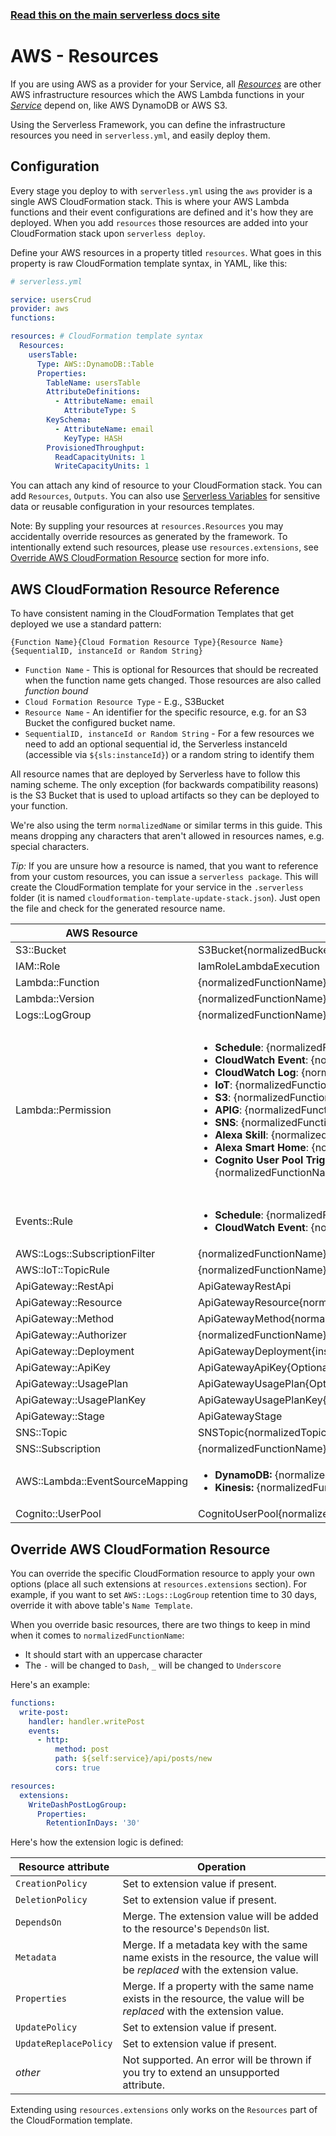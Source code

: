 <!--
title: Serverless Framework - AWS Lambda Guide - AWS Infrastructure Resources
menuText: Resources
menuOrder: 8
description: How to deploy and manage AWS infrastructure to use with your AWS Lambda functions with the Serverless Framework
layout: Doc
-->

<!-- DOCS-SITE-LINK:START automatically generated  -->

### [Read this on the main serverless docs site](https://www.serverless.com/framework/docs/providers/aws/guide/resources)

<!-- DOCS-SITE-LINK:END -->

# AWS - Resources

If you are using AWS as a provider for your Service, all [_Resources_](./intro.md#resources) are other AWS infrastructure resources which the AWS Lambda functions in your [_Service_](./intro.md#services) depend on, like AWS DynamoDB or AWS S3.

Using the Serverless Framework, you can define the infrastructure resources you need in `serverless.yml`, and easily deploy them.

## Configuration

Every stage you deploy to with `serverless.yml` using the `aws` provider is a single AWS CloudFormation stack. This is where your AWS Lambda functions and their event configurations are defined and it's how they are deployed. When you add `resources` those resources are added into your CloudFormation stack upon `serverless deploy`.

Define your AWS resources in a property titled `resources`. What goes in this property is raw CloudFormation template syntax, in YAML, like this:

```yml
# serverless.yml

service: usersCrud
provider: aws
functions:

resources: # CloudFormation template syntax
  Resources:
    usersTable:
      Type: AWS::DynamoDB::Table
      Properties:
        TableName: usersTable
        AttributeDefinitions:
          - AttributeName: email
            AttributeType: S
        KeySchema:
          - AttributeName: email
            KeyType: HASH
        ProvisionedThroughput:
          ReadCapacityUnits: 1
          WriteCapacityUnits: 1
```

You can attach any kind of resource to your CloudFormation stack. You can add `Resources`, `Outputs`. You can also use [Serverless Variables](./variables.md) for sensitive data or reusable configuration in your resources templates.

Note: By suppling your resources at `resources.Resources` you may accidentally override resources as generated by the framework. To intentionally extend such resources, please use `resources.extensions`, see [Override AWS CloudFormation Resource](#override-aws-cloudformation-resource) section for more info.

## AWS CloudFormation Resource Reference

To have consistent naming in the CloudFormation Templates that get deployed we use a standard pattern:

`{Function Name}{Cloud Formation Resource Type}{Resource Name}{SequentialID, instanceId or Random String}`

- `Function Name` - This is optional for Resources that should be recreated when the function name gets changed. Those resources are also called _function bound_
- `Cloud Formation Resource Type` - E.g., S3Bucket
- `Resource Name` - An identifier for the specific resource, e.g. for an S3 Bucket the configured bucket name.
- `SequentialID, instanceId or Random String` - For a few resources we need to add an optional sequential id, the Serverless instanceId (accessible via `${sls:instanceId}`) or a random string to identify them

All resource names that are deployed by Serverless have to follow this naming scheme. The only exception (for backwards compatibility reasons) is the S3 Bucket that is used to upload artifacts so they can be deployed to your function.

We're also using the term `normalizedName` or similar terms in this guide. This means dropping any characters that aren't allowed in resources names, e.g. special characters.

_Tip:_
If you are unsure how a resource is named, that you want to reference from your custom resources, you can issue a `serverless package`. This will create the CloudFormation template for your service in the `.serverless` folder (it is named `cloudformation-template-update-stack.json`). Just open the file and check for the generated resource name.

| AWS Resource                    | Name Template                                                                                                                                                                                                                                                                                                                                                                                                                                                                                                                                                                                                                                                                                                                                                                                                                                                                                                                                                              | Example                                                                                                                                                                                                                                                                                                                                                                                                                                                                                                                                                                                                                                                                                          |
| ------------------------------- | -------------------------------------------------------------------------------------------------------------------------------------------------------------------------------------------------------------------------------------------------------------------------------------------------------------------------------------------------------------------------------------------------------------------------------------------------------------------------------------------------------------------------------------------------------------------------------------------------------------------------------------------------------------------------------------------------------------------------------------------------------------------------------------------------------------------------------------------------------------------------------------------------------------------------------------------------------------------------- | ------------------------------------------------------------------------------------------------------------------------------------------------------------------------------------------------------------------------------------------------------------------------------------------------------------------------------------------------------------------------------------------------------------------------------------------------------------------------------------------------------------------------------------------------------------------------------------------------------------------------------------------------------------------------------------------------ |
| S3::Bucket                      | S3Bucket{normalizedBucketName}                                                                                                                                                                                                                                                                                                                                                                                                                                                                                                                                                                                                                                                                                                                                                                                                                                                                                                                                             | S3BucketMybucket                                                                                                                                                                                                                                                                                                                                                                                                                                                                                                                                                                                                                                                                                 |
| IAM::Role                       | IamRoleLambdaExecution                                                                                                                                                                                                                                                                                                                                                                                                                                                                                                                                                                                                                                                                                                                                                                                                                                                                                                                                                     | IamRoleLambdaExecution                                                                                                                                                                                                                                                                                                                                                                                                                                                                                                                                                                                                                                                                           |
| Lambda::Function                | {normalizedFunctionName}LambdaFunction                                                                                                                                                                                                                                                                                                                                                                                                                                                                                                                                                                                                                                                                                                                                                                                                                                                                                                                                     | HelloLambdaFunction                                                                                                                                                                                                                                                                                                                                                                                                                                                                                                                                                                                                                                                                              |
| Lambda::Version                 | {normalizedFunctionName}LambdaVersion{sha256}                                                                                                                                                                                                                                                                                                                                                                                                                                                                                                                                                                                                                                                                                                                                                                                                                                                                                                                              | HelloLambdaVersionr3pgoTvv1xT4E4NiCL6JG02fl6vIyi7OS1aW0FwAI                                                                                                                                                                                                                                                                                                                                                                                                                                                                                                                                                                                                                                      |
| Logs::LogGroup                  | {normalizedFunctionName}LogGroup                                                                                                                                                                                                                                                                                                                                                                                                                                                                                                                                                                                                                                                                                                                                                                                                                                                                                                                                           | HelloLogGroup                                                                                                                                                                                                                                                                                                                                                                                                                                                                                                                                                                                                                                                                                    |
| Lambda::Permission              | <ul><li>**Schedule**: {normalizedFunctionName}LambdaPermissionEventsRuleSchedule{index}</li><li>**CloudWatch Event**: {normalizedFunctionName}LambdaPermissionEventsRuleCloudWatchEvent{index}</li><li>**CloudWatch Log**: {normalizedFunctionName}LambdaPermissionLogsSubscriptionFilterCloudWatchLog{index}</li><li>**IoT**: {normalizedFunctionName}LambdaPermissionIotTopicRule{index} </li><li>**S3**: {normalizedFunctionName}LambdaPermission{normalizedBucketName}S3</li><li>**APIG**: {normalizedFunctionName}LambdaPermissionApiGateway</li><li>**SNS**: {normalizedFunctionName}LambdaPermission{normalizedTopicName}SNS</li><li>**Alexa Skill**: {normalizedFunctionName}LambdaPermissionAlexaSkill</li><li>**Alexa Smart Home**: {normalizedFunctionName}LambdaPermissionAlexaSmartHome{index}</li><li>**Cognito User Pool Trigger Source**: {normalizedFunctionName}LambdaPermissionCognitoUserPool{normalizedPoolId}TriggerSource{triggerSource}</li> </ul> | <ul><li>**Schedule**: HelloLambdaPermissionEventsRuleSchedule1</li><li>**CloudWatch Event**: HelloLambdaPermissionEventsRuleCloudWatchEvent1</li><li>**CloudWatch Log**: HelloLambdaPermissionLogsSubscriptionFilterCloudWatchLog1</li><li>**IoT**: HelloLambdaPermissionIotTopicRule1 </li><li>**S3**: HelloLambdaPermissionBucketS3</li><li>**APIG**: HelloLambdaPermissionApiGateway</li><li>**SNS**: HelloLambdaPermissionTopicSNS</li><li>**Alexa Skill**: HelloLambdaPermissionAlexaSkill</li><li>**Alexa Smart Home**: HelloLambdaPermissionAlexaSmartHome1</li><li>**Cognito User Pool Trigger Source**: HelloLambdaPermissionCognitoUserPoolMyPoolTriggerSourceCustomMessage</li> </ul> |
| Events::Rule                    | <ul><li>**Schedule**: {normalizedFunctionName}EventsRuleSchedule{SequentialID}</li><li>**CloudWatch Event**: {normalizedFunctionName}EventsRuleCloudWatchEvent{SequentialID}</li> </ul>                                                                                                                                                                                                                                                                                                                                                                                                                                                                                                                                                                                                                                                                                                                                                                                    | <ul><li>**Schedule**: HelloEventsRuleSchedule1</li><li>**CloudWatch Event**: HelloEventsRuleCloudWatchEvent1</li></ul>                                                                                                                                                                                                                                                                                                                                                                                                                                                                                                                                                                           |
| AWS::Logs::SubscriptionFilter   | {normalizedFunctionName}LogsSubscriptionFilterCloudWatchLog{SequentialID}                                                                                                                                                                                                                                                                                                                                                                                                                                                                                                                                                                                                                                                                                                                                                                                                                                                                                                  | HelloLogsSubscriptionFilterCloudWatchLog1                                                                                                                                                                                                                                                                                                                                                                                                                                                                                                                                                                                                                                                        |
| AWS::IoT::TopicRule             | {normalizedFunctionName}IotTopicRule{SequentialID}                                                                                                                                                                                                                                                                                                                                                                                                                                                                                                                                                                                                                                                                                                                                                                                                                                                                                                                         | HelloIotTopicRule1                                                                                                                                                                                                                                                                                                                                                                                                                                                                                                                                                                                                                                                                               |
| ApiGateway::RestApi             | ApiGatewayRestApi                                                                                                                                                                                                                                                                                                                                                                                                                                                                                                                                                                                                                                                                                                                                                                                                                                                                                                                                                          | ApiGatewayRestApi                                                                                                                                                                                                                                                                                                                                                                                                                                                                                                                                                                                                                                                                                |
| ApiGateway::Resource            | ApiGatewayResource{normalizedPath}                                                                                                                                                                                                                                                                                                                                                                                                                                                                                                                                                                                                                                                                                                                                                                                                                                                                                                                                         | ApiGatewayResourceUsers                                                                                                                                                                                                                                                                                                                                                                                                                                                                                                                                                                                                                                                                          |
| ApiGateway::Method              | ApiGatewayMethod{normalizedPath}{normalizedMethod}                                                                                                                                                                                                                                                                                                                                                                                                                                                                                                                                                                                                                                                                                                                                                                                                                                                                                                                         | ApiGatewayMethodUsersGet                                                                                                                                                                                                                                                                                                                                                                                                                                                                                                                                                                                                                                                                         |
| ApiGateway::Authorizer          | {normalizedFunctionName}ApiGatewayAuthorizer                                                                                                                                                                                                                                                                                                                                                                                                                                                                                                                                                                                                                                                                                                                                                                                                                                                                                                                               | HelloApiGatewayAuthorizer                                                                                                                                                                                                                                                                                                                                                                                                                                                                                                                                                                                                                                                                        |
| ApiGateway::Deployment          | ApiGatewayDeployment{instanceId}                                                                                                                                                                                                                                                                                                                                                                                                                                                                                                                                                                                                                                                                                                                                                                                                                                                                                                                                           | ApiGatewayDeployment12356789                                                                                                                                                                                                                                                                                                                                                                                                                                                                                                                                                                                                                                                                     |
| ApiGateway::ApiKey              | ApiGatewayApiKey{OptionalNormalizedName}{SequentialID}                                                                                                                                                                                                                                                                                                                                                                                                                                                                                                                                                                                                                                                                                                                                                                                                                                                                                                                     | ApiGatewayApiKeyFree1                                                                                                                                                                                                                                                                                                                                                                                                                                                                                                                                                                                                                                                                            |
| ApiGateway::UsagePlan           | ApiGatewayUsagePlan{OptionalNormalizedName}                                                                                                                                                                                                                                                                                                                                                                                                                                                                                                                                                                                                                                                                                                                                                                                                                                                                                                                                | ApiGatewayUsagePlanFree                                                                                                                                                                                                                                                                                                                                                                                                                                                                                                                                                                                                                                                                          |
| ApiGateway::UsagePlanKey        | ApiGatewayUsagePlanKey{OptionalNormalizedName}{SequentialID}                                                                                                                                                                                                                                                                                                                                                                                                                                                                                                                                                                                                                                                                                                                                                                                                                                                                                                               | ApiGatewayUsagePlanKeyFree1                                                                                                                                                                                                                                                                                                                                                                                                                                                                                                                                                                                                                                                                      |
| ApiGateway::Stage               | ApiGatewayStage                                                                                                                                                                                                                                                                                                                                                                                                                                                                                                                                                                                                                                                                                                                                                                                                                                                                                                                                                            | ApiGatewayStage                                                                                                                                                                                                                                                                                                                                                                                                                                                                                                                                                                                                                                                                                  |
| SNS::Topic                      | SNSTopic{normalizedTopicName}                                                                                                                                                                                                                                                                                                                                                                                                                                                                                                                                                                                                                                                                                                                                                                                                                                                                                                                                              | SNSTopicSometopic                                                                                                                                                                                                                                                                                                                                                                                                                                                                                                                                                                                                                                                                                |
| SNS::Subscription               | {normalizedFunctionName}SnsSubscription{normalizedTopicName}                                                                                                                                                                                                                                                                                                                                                                                                                                                                                                                                                                                                                                                                                                                                                                                                                                                                                                               | HelloSnsSubscriptionSomeTopic                                                                                                                                                                                                                                                                                                                                                                                                                                                                                                                                                                                                                                                                    |
| AWS::Lambda::EventSourceMapping | <ul><li>**DynamoDB:** {normalizedFunctionName}EventSourceMappingDynamodb{tableName}</li><li>**Kinesis:** {normalizedFunctionName}EventSourceMappingKinesis{streamName}</li></ul>                                                                                                                                                                                                                                                                                                                                                                                                                                                                                                                                                                                                                                                                                                                                                                                           | <ul><li>**DynamoDB:** HelloLambdaEventSourceMappingDynamodbUsers</li><li>**Kinesis:** HelloLambdaEventSourceMappingKinesisMystream</li></ul>                                                                                                                                                                                                                                                                                                                                                                                                                                                                                                                                                     |
| Cognito::UserPool               | CognitoUserPool{normalizedPoolId}                                                                                                                                                                                                                                                                                                                                                                                                                                                                                                                                                                                                                                                                                                                                                                                                                                                                                                                                          | CognitoUserPoolPoolId                                                                                                                                                                                                                                                                                                                                                                                                                                                                                                                                                                                                                                                                            |

## Override AWS CloudFormation Resource

You can override the specific CloudFormation resource to apply your own options (place all such extensions at `resources.extensions` section). For example, if you want to set `AWS::Logs::LogGroup` retention time to 30 days, override it with above table's `Name Template`.

When you override basic resources, there are two things to keep in mind when it comes to `normalizedFunctionName`:

- It should start with an uppercase character
- The `-` will be changed to `Dash`, `_` will be changed to `Underscore`

Here's an example:

```yml
functions:
  write-post:
    handler: handler.writePost
    events:
      - http:
          method: post
          path: ${self:service}/api/posts/new
          cors: true

resources:
  extensions:
    WriteDashPostLogGroup:
      Properties:
        RetentionInDays: '30'
```

Here's how the extension logic is defined:

| Resource attribute    | Operation                                                                                                                  |
| --------------------- | -------------------------------------------------------------------------------------------------------------------------- |
| `CreationPolicy`      | Set to extension value if present.                                                                                         |
| `DeletionPolicy`      | Set to extension value if present.                                                                                         |
| `DependsOn`           | Merge. The extension value will be added to the resource's `DependsOn` list.                                               |
| `Metadata`            | Merge. If a metadata key with the same name exists in the resource, the value will be _replaced_ with the extension value. |
| `Properties`          | Merge. If a property with the same name exists in the resource, the value will be _replaced_ with the extension value.     |
| `UpdatePolicy`        | Set to extension value if present.                                                                                         |
| `UpdateReplacePolicy` | Set to extension value if present.                                                                                         |
| _other_               | Not supported. An error will be thrown if you try to extend an unsupported attribute.                                      |

Extending using `resources.extensions` only works on the `Resources` part of the CloudFormation template.
